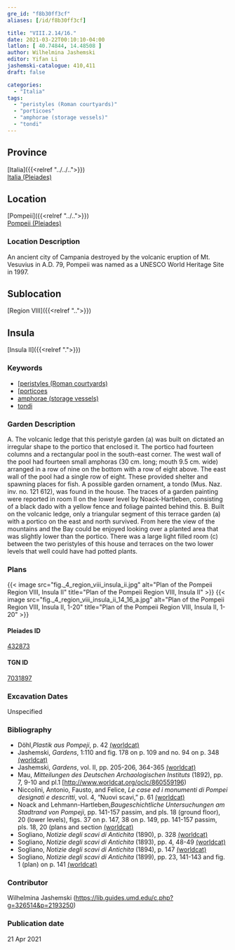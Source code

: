 ```yaml
---
gre_id: "f8b30ff3cf"
aliases: [/id/f8b30ff3cf]

title: "VIII.2.14/16."
date: 2021-03-22T00:10:10-04:00
latlon: [ 40.74844, 14.48508 ]
author: Wilhelmina Jashemski
editor: Yifan Li
jashemski-catalogue: 410,411
draft: false

categories:
  - "Italia"
tags:
  - "peristyles (Roman courtyards)"
  - "porticoes"
  - "amphorae (storage vessels)"
  - "tondi"
---
```


## Province
[Italia]({{<relref "../../..">}}) \
[Italia (Pleiades)](https://pleiades.stoa.org/places/1052)

## Location
[Pompeii]({{<relref "../..">}}) \
[Pompeii (Pleiades)](https://pleiades.stoa.org/places/433032)


### Location Description
An ancient city of Campania destroyed by the volcanic eruption of Mt. Vesuvius in A.D. 79, Pompeii was named as a UNESCO World Heritage Site in 1997.

## Sublocation
[Region VIII]({{<relref "..">}})

## Insula
[Insula II]({{<relref ".">}})

### Keywords
 - [[peristyles (Roman courtyards)](http://vocab.getty.edu/page/aat/300080971)
 - [[porticoes](http://vocab.getty.edu/page/aat/300004145)
 - [amphorae (storage vessels)](http://vocab.getty.edu/page/aat/300148696)
 - [tondi](http://vocab.getty.edu/page/aat/300033622)

### Garden Description
A. The volcanic ledge that this peristyle garden (a) was built on dictated an irregular shape to the portico that enclosed it. The portico had fourteen columns and a rectangular pool in the south-east corner. The west wall of the pool had fourteen small amphoras (30 cm. long; mouth 9.5 cm. wide) arranged in a row of nine on the bottom with a row of eight above. The east wall of the pool had a single row of eight. These provided shelter and spawning places for fish. A possible garden ornament, a tondo (Mus. Naz. inv. no. 121 612), was found in the house. The traces of a garden painting were reported in room II on the lower level by Noack-Hartleben, consisting of a black dado with a yellow fence and foliage painted behind this.
B. Built on the volcanic ledge, only a triangular segment of this terrace garden (a) with a portico on the east and north survived. From here the view of the mountains and the Bay could be enjoyed looking over a planted area that was slightly lower than the portico. There was a large light filled room (c) between the two peristyles of this house and terraces on the two lower levels that well could have had potted plants.

### Plans
{{< image src="fig._4_region_viii_insula_ii.jpg" alt="Plan of the Pompeii Region VIII, Insula II" title="Plan of the Pompeii Region VIII, Insula II" >}}
{{< image src="fig._4_region_viii_insula_ii_14_16_a.jpg" alt="Plan of the Pompeii Region VIII, Insula II, 1-20" title="Plan of the Pompeii Region VIII, Insula II, 1-20" >}}

#### Pleiades ID
[432873](https://pleiades.stoa.org/places/538911200)

#### TGN ID
[7031897](http://vocab.getty.edu/page/tgn/2053030)


###  Excavation Dates
Unspecified

### Bibliography
* Döhl,*Plastik aus Pompeji*, p. 42 [(worldcat)](http://www.worldcat.org/oclc/52662796)
* Jashemski, *Gardens*, 1:110 and fig. 178 on p. 109 and no. 94 on p. 348 [(worldcat)](http://www.worldcat.org/oclc/1047945215)
* Jashemski, *Gardens*, vol. II, pp. 205-206, 364-365 [(worldcat)](http://www.worldcat.org/oclc/1113367431)
* Mau, *Mitteilungen des Deutschen Archaologischen Instituts* (1892), pp. 7, 9-10 and pl.1 [http://www.worldcat.org/oclc/860559196)
* Niccolini, Antonio, Fausto, and Felice, *Le case ed i monumenti di Pompei designati e descritti*, vol. 4, “Nuovi scavi,” p. 61 [(worldcat)](http://www.worldcat.org/oclc/906755593)
* Noack and Lehmann-Hartleben,*Baugeschichtliche Untersuchungen am Stadtrand von Pompeji*, pp. 141-157 passim, and pls. 18 (ground floor), 20 (lower levels), figs. 37 on p. 147, 38 on p. 149, pp. 141-157 passim, pls. 18, 20 (plans and section [(worldcat)](http://www.worldcat.org/oclc/486835478)
* Sogliano, *Notizie degli scavi di Antichita* (1890), p. 328 [(worldcat)](http://www.worldcat.org/oclc/46875519)
* Sogliano, *Notizie degli scavi di Antichita* (1893), pp. 4, 48-49 [(worldcat)](http://www.worldcat.org/oclc/46875519)
* Sogliano, *Notizie degli scavi di Antichita* (1894), p. 147 [(worldcat)](http://www.worldcat.org/oclc/46875519)
* Sogliano, *Notizie degli scavi di Antichita* (1899), pp. 23, 141-143 and fig. 1 (plan) on p. 141 [(worldcat)](http://www.worldcat.org/oclc/46875519)



### Contributor
Wilhelmina Jashemski (https://lib.guides.umd.edu/c.php?g=326514&p=2193250)

### Publication date

21 Apr 2021
